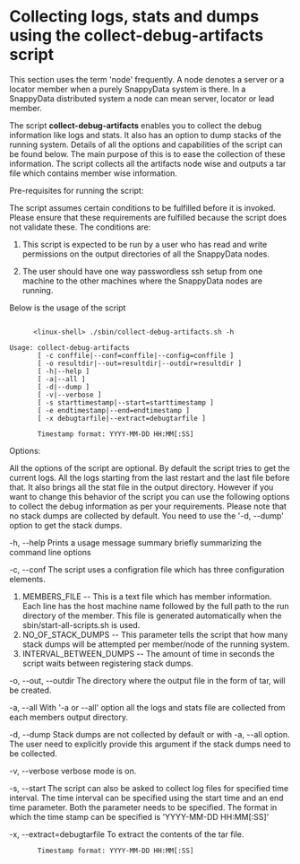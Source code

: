 # Collecting logs, stats and dumps using the collect-debug-artifacts script

This section uses the term 'node' frequently. A node denotes a server or a locator member when a purely SnappyData system is there. In a SnappyData distributed system a node can mean server, locator or lead member.

The script **collect-debug-artifacts** enables you to collect the debug information like logs and stats. It also has an option to dump stacks of the running system. Details of all the options and capabilities of the script can be found below. The main purpose of this is to ease the collection of these information. The script collects all the artifacts node wise and outputs a tar file which contains member wise information.

Pre-requisites for running the script:

The script assumes certain conditions to be fulfilled before it is invoked. Please ensure that these requirements are fulfilled because the script does not validate these.
The conditions are:

1. This script is expected to be run by a user who has read and write permissions on the output directories of all the SnappyData nodes.

2. The user should have one way passwordless ssh setup from one machine to the other machines where the SnappyData nodes are running.

Below is the usage of the script

```pre

      <linux-shell> ./sbin/collect-debug-artifacts.sh -h

Usage: collect-debug-artifacts
       [ -c conffile|--conf=conffile|--config=conffile ]
       [ -o resultdir|--out=resultdir|--outdir=resultdir ]
       [ -h|--help ]
       [ -a|--all ]
       [ -d|--dump ]
       [ -v|--verbose ]
       [ -s starttimestamp|--start=starttimestamp ]
       [ -e endtimestamp|--end=endtimestamp ]
       [ -x debugtarfile|--extract=debugtarfile ]

       Timestamp format: YYYY-MM-DD HH:MM[:SS]
```

Options:

  All the options of the script are optional. By default the script tries to get the current logs. All the logs starting from the last restart and the last file before that. It also brings all the stat file in the output directory. However if you want to change this behavior of the script you can use the following options to collect the debug information as per your requirements. Please note that no stack dumps are collected by default. You need to use the '-d, --dump' option to get the stack dumps.

  -h, --help
  Prints a usage message summary briefly summarizing the command line options

  -c, --conf 
  The script uses a configration file which has three configuration elements.
  1. MEMBERS_FILE -- This is a text file which has member information. Each line has the host machine name followed by the full path to the run directory of the member. This file is generated automatically when the sbin/start-all-scripts.sh is used.
  2. NO_OF_STACK_DUMPS -- This parameter tells the script that how many stack dumps will be attempted per member/node of the running system.
  3. INTERVAL_BETWEEN_DUMPS -- The amount of time in seconds the script waits between registering stack dumps.

  -o, --out, --outdir
  The directory where the output file in the form of tar, will be created.

  -a, --all
  With '-a or --all' option all the logs and stats file are collected from each members output directory.

  -d, --dump
  Stack dumps are not collected by default or with -a, --all option. The user need to explicitly provide this argument if the stack dumps need to be collected.

  -v, --verbose
  verbose mode is on.

  -s, --start
  The script can also be asked to collect log files for specified time interval. The time interval can be specified using the start time and an end time parameter. Both the parameter needs to be specified. The format in which the time stamp can be specified is 'YYYY-MM-DD HH:MM[:SS]'

  -x, --extract=debugtarfile 
  To extract the contents of the tar file.

           Timestamp format: YYYY-MM-DD HH:MM[:SS]

